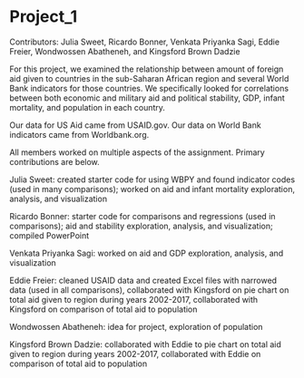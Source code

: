 
# Project_1

Contributors: Julia Sweet, Ricardo Bonner, Venkata Priyanka Sagi, Eddie Freier, Wondwossen Abatheneh, and Kingsford Brown Dadzie

For this project, we examined the relationship between amount of foreign aid given to countries in the sub-Saharan African region and several World Bank indicators for those countries. We specifically looked for correlations between both economic and military aid and political stability, GDP, infant mortality, and population in each country. 

Our data for US Aid came from USAID.gov. Our data on World Bank indicators came from Worldbank.org. 

All members worked on multiple aspects of the assignment. Primary contributions are below. 

Julia Sweet: created starter code for using WBPY and found indicator codes (used in many comparisons); worked on aid and infant mortality exploration, analysis, and visualization

Ricardo Bonner: starter code for comparisons and regressions (used in comparisons); aid and stability exploration, analysis, and visualization; compiled PowerPoint

Venkata Priyanka Sagi: worked on aid and GDP exploration, analysis, and visualization

Eddie Freier: cleaned USAID data and created Excel files with narrowed data (used in all comparisons), collaborated with Kingsford on pie chart on total aid given to region during years 2002-2017, collaborated with Kingsford on comparison of total aid to population

Wondwossen Abatheneh: idea for project, exploration of population

Kingsford Brown Dadzie: collaborated with Eddie to pie chart on total aid given to region during years 2002-2017, collaborated with Eddie on comparison of total aid to population
